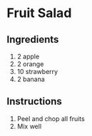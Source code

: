 # Fruit Salad

## Ingredients
1. 2 apple
2. 2 orange
3. 10 strawberry
4. 2 banana

## Instructions
1. Peel and chop all fruits
2. Mix well